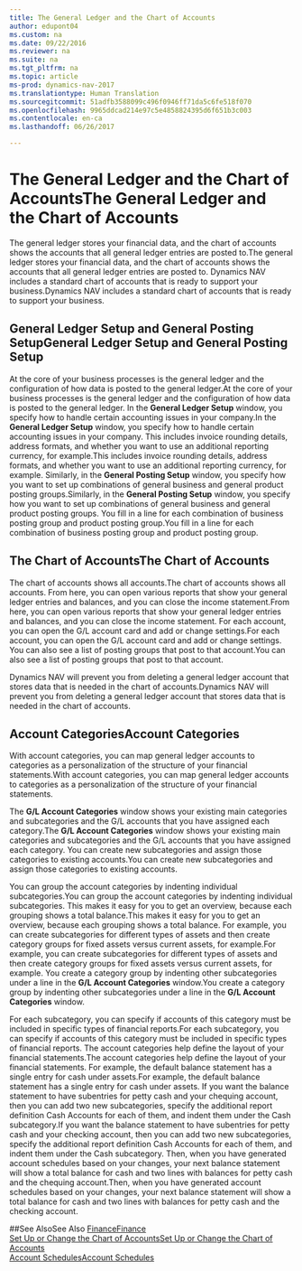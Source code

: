 ```yaml
---
title: The General Ledger and the Chart of Accounts
author: edupont04
ms.custom: na
ms.date: 09/22/2016
ms.reviewer: na
ms.suite: na
ms.tgt_pltfrm: na
ms.topic: article
ms-prod: dynamics-nav-2017
ms.translationtype: Human Translation
ms.sourcegitcommit: 51adfb3588099c496f0946ff71da5c6fe518f070
ms.openlocfilehash: 9965ddcad214e97c5e4858824395d6f651b3c003
ms.contentlocale: en-ca
ms.lasthandoff: 06/26/2017

---
```


# <a name="the-general-ledger-and-the-chart-of-accounts"></a><span data-ttu-id="cb6bd-102">The General Ledger and the Chart of Accounts</span><span class="sxs-lookup"><span data-stu-id="cb6bd-102">The General Ledger and the Chart of Accounts</span></span>
<span data-ttu-id="cb6bd-103">The general ledger stores your financial data, and the chart of accounts shows the accounts that all general ledger entries are posted to.</span><span class="sxs-lookup"><span data-stu-id="cb6bd-103">The general ledger stores your financial data, and the chart of accounts shows the accounts that all general ledger entries are posted to.</span></span> <span data-ttu-id="cb6bd-104">Dynamics NAV includes a standard chart of accounts that is ready to support your business.</span><span class="sxs-lookup"><span data-stu-id="cb6bd-104">Dynamics NAV includes a standard chart of accounts that is ready to support your business.</span></span>

## <a name="general-ledger-setup-and-general-posting-setup"></a><span data-ttu-id="cb6bd-105">General Ledger Setup and General Posting Setup</span><span class="sxs-lookup"><span data-stu-id="cb6bd-105">General Ledger Setup and General Posting Setup</span></span>
<span data-ttu-id="cb6bd-106">At the core of your business processes is the general ledger and the configuration of how data is posted to the general ledger.</span><span class="sxs-lookup"><span data-stu-id="cb6bd-106">At the core of your business processes is the general ledger and the configuration of how data is posted to the general ledger.</span></span>
<span data-ttu-id="cb6bd-107">In the **General Ledger Setup** window, you specify how to handle certain accounting issues in your company.</span><span class="sxs-lookup"><span data-stu-id="cb6bd-107">In the **General Ledger Setup** window, you specify how to handle certain accounting issues in your company.</span></span> <span data-ttu-id="cb6bd-108">This includes invoice rounding details, address formats, and whether you want to use an additional reporting currency, for example.</span><span class="sxs-lookup"><span data-stu-id="cb6bd-108">This includes invoice rounding details, address formats, and whether you want to use an additional reporting currency, for example.</span></span>
<span data-ttu-id="cb6bd-109">Similarly, in the **General Posting Setup** window, you specify how you want to set up combinations of general business and general product posting groups.</span><span class="sxs-lookup"><span data-stu-id="cb6bd-109">Similarly, in the **General Posting Setup** window, you specify how you want to set up combinations of general business and general product posting groups.</span></span> <span data-ttu-id="cb6bd-110">You fill in a line for each combination of business posting group and product posting group.</span><span class="sxs-lookup"><span data-stu-id="cb6bd-110">You fill in a line for each combination of business posting group and product posting group.</span></span>  

## <a name="the-chart-of-accounts"></a><span data-ttu-id="cb6bd-111">The Chart of Accounts</span><span class="sxs-lookup"><span data-stu-id="cb6bd-111">The Chart of Accounts</span></span>
<span data-ttu-id="cb6bd-112">The chart of accounts shows all accounts.</span><span class="sxs-lookup"><span data-stu-id="cb6bd-112">The chart of accounts shows all accounts.</span></span> <span data-ttu-id="cb6bd-113">From here, you can open various reports that show your general ledger entries and balances, and you can close the income statement.</span><span class="sxs-lookup"><span data-stu-id="cb6bd-113">From here, you can open various reports that show your general ledger entries and balances, and you can close the income statement.</span></span> <span data-ttu-id="cb6bd-114">For each account, you can open the G/L account card and add or change settings.</span><span class="sxs-lookup"><span data-stu-id="cb6bd-114">For each account, you can open the G/L account card and add or change settings.</span></span> <span data-ttu-id="cb6bd-115">You can also see a list of posting groups that post to that account.</span><span class="sxs-lookup"><span data-stu-id="cb6bd-115">You can also see a list of posting groups that post to that account.</span></span>  

<span data-ttu-id="cb6bd-116">Dynamics NAV will prevent you from deleting a general ledger account that stores data that is needed in the chart of accounts.</span><span class="sxs-lookup"><span data-stu-id="cb6bd-116">Dynamics NAV will prevent you from deleting a general ledger account that stores data that is needed in the chart of accounts.</span></span>  

## <a name="account-categories"></a><span data-ttu-id="cb6bd-117">Account Categories</span><span class="sxs-lookup"><span data-stu-id="cb6bd-117">Account Categories</span></span>
<span data-ttu-id="cb6bd-118">With account categories, you can map general ledger accounts to categories as a personalization of the structure of your financial statements.</span><span class="sxs-lookup"><span data-stu-id="cb6bd-118">With account categories, you can map general ledger accounts to categories as a personalization of the structure of your financial statements.</span></span>  

<span data-ttu-id="cb6bd-119">The **G/L Account Categories** window shows your existing main categories and subcategories and the G/L accounts that you have assigned each category.</span><span class="sxs-lookup"><span data-stu-id="cb6bd-119">The **G/L Account Categories** window shows your existing main categories and subcategories and the G/L accounts that you have assigned each category.</span></span> <span data-ttu-id="cb6bd-120">You can create new subcategories and assign those categories to existing accounts.</span><span class="sxs-lookup"><span data-stu-id="cb6bd-120">You can create new subcategories and assign those categories to existing accounts.</span></span>  

<span data-ttu-id="cb6bd-121">You can group the account categories by indenting individual subcategories.</span><span class="sxs-lookup"><span data-stu-id="cb6bd-121">You can group the account categories by indenting individual subcategories.</span></span> <span data-ttu-id="cb6bd-122">This makes it easy for you to get an overview, because each grouping shows a total balance.</span><span class="sxs-lookup"><span data-stu-id="cb6bd-122">This makes it easy for you to get an overview, because each grouping shows a total balance.</span></span> <span data-ttu-id="cb6bd-123">For example, you can create subcategories for different types of assets and then create category groups for fixed assets versus current assets, for example.</span><span class="sxs-lookup"><span data-stu-id="cb6bd-123">For example, you can create subcategories for different types of assets and then create category groups for fixed assets versus current assets, for example.</span></span> <span data-ttu-id="cb6bd-124">You create a category group by indenting other subcategories under a line in the **G/L Account Categories** window.</span><span class="sxs-lookup"><span data-stu-id="cb6bd-124">You create a category group by indenting other subcategories under a line in the **G/L Account Categories** window.</span></span>  

<span data-ttu-id="cb6bd-125">For each subcategory, you can specify if accounts of this category must be included in specific types of financial reports.</span><span class="sxs-lookup"><span data-stu-id="cb6bd-125">For each subcategory, you can specify if accounts of this category must be included in specific types of financial reports.</span></span> <span data-ttu-id="cb6bd-126">The account categories help define the layout of your financial statements.</span><span class="sxs-lookup"><span data-stu-id="cb6bd-126">The account categories help define the layout of your financial statements.</span></span> <span data-ttu-id="cb6bd-127">For example, the default balance statement has a single entry for cash under assets.</span><span class="sxs-lookup"><span data-stu-id="cb6bd-127">For example, the default balance statement has a single entry for cash under assets.</span></span> <span data-ttu-id="cb6bd-128">If you want the balance statement to have subentries for petty cash and your chequing account, then you can add two new subcategories, specify the additional report definition Cash Accounts for each of them, and indent them under the Cash subcategory.</span><span class="sxs-lookup"><span data-stu-id="cb6bd-128">If you want the balance statement to have subentries for petty cash and your checking account, then you can add two new subcategories, specify the additional report definition Cash Accounts for each of them, and indent them under the Cash subcategory.</span></span> <span data-ttu-id="cb6bd-129">Then, when you have generated account schedules based on your changes, your next balance statement will show a total balance for cash and two lines with balances for petty cash and the chequing account.</span><span class="sxs-lookup"><span data-stu-id="cb6bd-129">Then, when you have generated account schedules based on your changes, your next balance statement will show a total balance for cash and two lines with balances for petty cash and the checking account.</span></span>     

##<a name="see-also"></a><span data-ttu-id="cb6bd-130">See Also</span><span class="sxs-lookup"><span data-stu-id="cb6bd-130">See Also</span></span>
[<span data-ttu-id="cb6bd-131">Finance</span><span class="sxs-lookup"><span data-stu-id="cb6bd-131">Finance</span></span>](finance-setup.md)  
[<span data-ttu-id="cb6bd-132">Set Up or Change the Chart of Accounts</span><span class="sxs-lookup"><span data-stu-id="cb6bd-132">Set Up or Change the Chart of Accounts</span></span>](finance-setup-setup-chart-accounts.md)  
[<span data-ttu-id="cb6bd-133">Account Schedules</span><span class="sxs-lookup"><span data-stu-id="cb6bd-133">Account Schedules</span></span>](finance-setup-account-schedule.md)  

